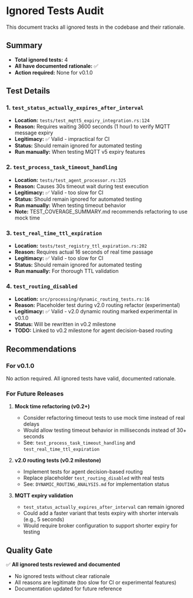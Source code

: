# Ignored Tests Audit

This document tracks all ignored tests in the codebase and their rationale.

## Summary

- **Total ignored tests:** 4
- **All have documented rationale:** ✅
- **Action required:** None for v0.1.0

## Test Details

### 1. `test_status_actually_expires_after_interval`
- **Location:** `tests/test_mqtt5_expiry_integration.rs:124`
- **Reason:** Requires waiting 3600 seconds (1 hour) to verify MQTT message expiry
- **Legitimacy:** ✅ Valid - impractical for CI
- **Status:** Should remain ignored for automated testing
- **Run manually:** When testing MQTT v5 expiry features

### 2. `test_process_task_timeout_handling`
- **Location:** `tests/test_agent_processor.rs:325`
- **Reason:** Causes 30s timeout wait during test execution
- **Legitimacy:** ✅ Valid - too slow for CI
- **Status:** Should remain ignored for automated testing
- **Run manually:** When testing timeout behavior
- **Note:** TEST_COVERAGE_SUMMARY.md recommends refactoring to use mock time

### 3. `test_real_time_ttl_expiration`
- **Location:** `tests/test_registry_ttl_expiration.rs:202`
- **Reason:** Requires actual 16 seconds of real time passage
- **Legitimacy:** ✅ Valid - too slow for CI
- **Status:** Should remain ignored for automated testing
- **Run manually:** For thorough TTL validation

### 4. `test_routing_disabled`
- **Location:** `src/processing/dynamic_routing_tests.rs:16`
- **Reason:** Placeholder test during v2.0 routing refactor (experimental)
- **Legitimacy:** ✅ Valid - v2.0 dynamic routing marked experimental in v0.1.0
- **Status:** Will be rewritten in v0.2 milestone
- **TODO:** Linked to v0.2 milestone for agent decision-based routing

## Recommendations

### For v0.1.0
No action required. All ignored tests have valid, documented rationale.

### For Future Releases

1. **Mock time refactoring (v0.2+)**
   - Consider refactoring timeout tests to use mock time instead of real delays
   - Would allow testing timeout behavior in milliseconds instead of 30+ seconds
   - See: `test_process_task_timeout_handling` and `test_real_time_ttl_expiration`

2. **v2.0 routing tests (v0.2 milestone)**
   - Implement tests for agent decision-based routing
   - Replace placeholder `test_routing_disabled` with real tests
   - See: `DYNAMIC_ROUTING_ANALYSIS.md` for implementation status

3. **MQTT expiry validation**
   - `test_status_actually_expires_after_interval` can remain ignored
   - Could add a faster variant that tests expiry with shorter intervals (e.g., 5 seconds)
   - Would require broker configuration to support shorter expiry for testing

## Quality Gate

✅ **All ignored tests reviewed and documented**
- No ignored tests without clear rationale
- All reasons are legitimate (too slow for CI or experimental features)
- Documentation updated for future reference

